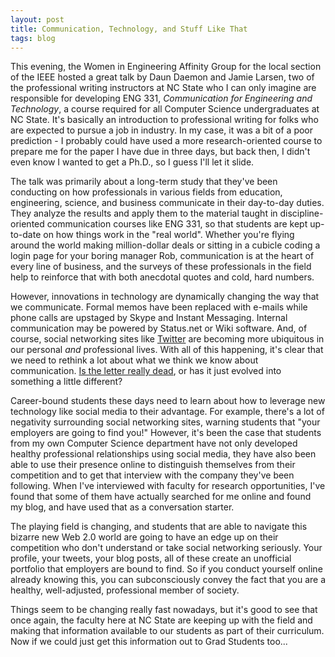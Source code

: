 ```yaml
---
layout: post
title: Communication, Technology, and Stuff Like That
tags: blog
---
```


This evening, the Women in Engineering Affinity Group for the local section of the IEEE hosted a great talk by Daun Daemon and Jamie Larsen, two of the professional writing instructors at NC State who I can only imagine are responsible for developing ENG 331, <em>Communication for Engineering and Technology</em>, a course required for all Computer Science undergraduates at NC State. It's basically an introduction to professional writing for folks who are expected to pursue a job in industry. In my case, it was a bit of a  poor prediction - I probably could have used a more research-oriented course to prepare me for the paper I have due in three days, but back then, I didn't even know I wanted to get a Ph.D., so I guess I'll let it slide.

The talk was primarily about a long-term study that they've been conducting on how professionals in various fields from education, engineering, science, and business communicate in their day-to-day duties. They analyze the results and apply them to the material taught in discipline-oriented communication courses like ENG 331, so that students are kept up-to-date on how things work in the "real world". Whether you're flying around the world making million-dollar deals or sitting in a cubicle coding a login page for your boring manager Rob, communication is at the heart of every line of business, and the surveys of these professionals in the field help to reinforce that with both anecdotal quotes and cold, hard numbers.

However, innovations in technology are dynamically changing the way that we communicate. Formal memos have been replaced with e-mails while phone calls are upstaged by Skype and Instant Messaging. Internal communication may be powered by Status.net or Wiki software. And, of course, social networking sites like <a href="http://isharacomix.org/2012/04/22/on-using-twitter">Twitter</a> are becoming more ubiquitous in our personal <em>and</em> professional lives. With all of this happening, it's clear that we need to rethink a lot about what we think we know about communication. <a href="http://isharacomix.org/2012/02/01/death-of-the-letter">Is the letter really dead</a>, or has it just evolved into something a little different?

Career-bound students these days need to learn about how to leverage new technology like social media to their advantage. For example, there's a lot of negativity surrounding social networking sites, warning students that "your employers are going to find you!" However, it's been the case that students from my own Computer Science department have not only developed healthy professional relationships using social media, they have also been able to use their presence online to distinguish themselves from their competition and to get that interview with the company they've been following. When I've interviewed with faculty for research opportunities, I've found that some of them have actually searched for me online and found my blog, and have used that as a conversation starter.

The playing field is changing, and students that are able to navigate this bizarre new Web 2.0 world are going to have an edge up on their competition who don't understand or take social networking seriously. Your profile, your tweets, your blog posts, all of these create an unofficial portfolio that employers are bound to find. So if you conduct yourself online already knowing this, you can subconsciously convey the fact that you are a healthy, well-adjusted, professional member of society.

Things seem to be changing really fast nowadays, but it's good to see that once again, the faculty here at NC State are keeping up with the field and making that information available to our students as part of their curriculum. Now if we could just get this information out to Grad Students too...
